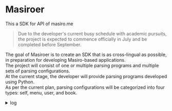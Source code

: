 # Masiroer
This a SDK for API of masiro.me  
> Due to the developer's current busy schedule with academic pursuits, the project is expected to commence officially in July and be completed before September.

The goal of Masiroer is to create an SDK that is as cross-lingual as possible, in preparation for developing Masiro-based applications.  
The project will consist of one or multiple parsing programs and multiple sets of parsing configurations.  
At the current stage, the developer will provide parsing programs developed using Python.  
As per the current plan, parsing configurations will be categorized into four types: self, menu, user, and book.  

<details>
<summary>log</summary>

date | description
---- | ---
3/19 | adding the current plan
</details>
